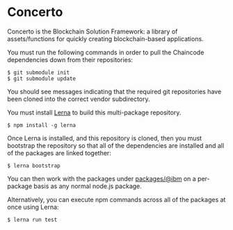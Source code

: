 # Concerto
Concerto is the Blockchain Solution Framework: a library of assets/functions for quickly creating blockchain-based applications.

You must run the following commands in order to pull the Chaincode dependencies down from
their repositories:

    $ git submodule init
    $ git submodule update

You should see messages indicating that the required git repositories have been cloned into the correct
vendor subdirectory.

You must install [Lerna](https://lernajs.io) to build this multi-package repository.

    $ npm install -g lerna

Once Lerna is installed, and this repository is cloned, then you must bootstrap the
repository so that all of the dependencies are installed and all of the packages are
linked together:

    $ lerna bootstrap

You can then work with the packages under [packages/@ibm](packages/@ibm) on a per-package
basis as any normal node.js package.

Alternatively, you can execute npm commands across all of the packages at once using
Lerna:

    $ lerna run test
